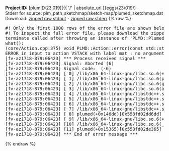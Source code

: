 **Project ID:** [plumID:23.019]({{ '/' | absolute_url }}eggs/23/019/)  
Stderr for source:  plm_path_sketchmap/sketch-map/plumed_sketchmap.dat   
Download: [zipped raw stdout](plumed_sketchmap.dat.plumed.stdout.txt.zip) - [zipped raw stderr](plumed_sketchmap.dat.plumed.stderr.txt.zip) 
{% raw %}
<pre>
#! Only the first 1000 rows of the error file are shown below
#! To inspect the full error file, please download the zipped raw stderr file above
terminate called after throwing an instance of 'PLMD::Plumed::ExceptionError'
what():
(core/Action.cpp:375) void PLMD::Action::error(const std::string&) const
ERROR in input to action VSTACK with label mat : no arguments were specificed
[fv-az1718-879:06423] *** Process received signal ***
[fv-az1718-879:06423] Signal: Aborted (6)
[fv-az1718-879:06423] Signal code:  (-6)
[fv-az1718-879:06423] [ 0] /lib/x86_64-linux-gnu/libc.so.6(+0x45330)[0x7f8320a45330]
[fv-az1718-879:06423] [ 1] /lib/x86_64-linux-gnu/libc.so.6(pthread_kill+0x11c)[0x7f8320a9eb2c]
[fv-az1718-879:06423] [ 2] /lib/x86_64-linux-gnu/libc.so.6(gsignal+0x1e)[0x7f8320a4527e]
[fv-az1718-879:06423] [ 3] /lib/x86_64-linux-gnu/libc.so.6(abort+0xdf)[0x7f8320a288ff]
[fv-az1718-879:06423] [ 4] /lib/x86_64-linux-gnu/libstdc++.so.6(+0xa5ff5)[0x7f8320ea5ff5]
[fv-az1718-879:06423] [ 5] /lib/x86_64-linux-gnu/libstdc++.so.6(+0xbb0da)[0x7f8320ebb0da]
[fv-az1718-879:06423] [ 6] /lib/x86_64-linux-gnu/libstdc++.so.6(_ZSt10unexpectedv+0x0)[0x7f8320ea5a55]
[fv-az1718-879:06423] [ 7] /lib/x86_64-linux-gnu/libstdc++.so.6(+0xa5a6f)[0x7f8320ea5a6f]
[fv-az1718-879:06423] [ 8] plumed(+0x146dd)[0x558fd02dd6dd]
[fv-az1718-879:06423] [ 9] /lib/x86_64-linux-gnu/libc.so.6(+0x2a1ca)[0x7f8320a2a1ca]
[fv-az1718-879:06423] [10] /lib/x86_64-linux-gnu/libc.so.6(__libc_start_main+0x8b)[0x7f8320a2a28b]
[fv-az1718-879:06423] [11] plumed(+0x15365)[0x558fd02de365]
[fv-az1718-879:06423] *** End of error message ***
</pre>
{% endraw %}
